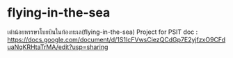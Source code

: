 # flying-in-the-sea
เต่าน้อยหรรษาโบยบินในท้องทะเล(flying-in-the-sea) Project for PSIT
doc : https://docs.google.com/document/d/1S1IcFVwsCiezQCdGp7E2yjfzxO9CFduaNqKRHtaTrMA/edit?usp=sharing
